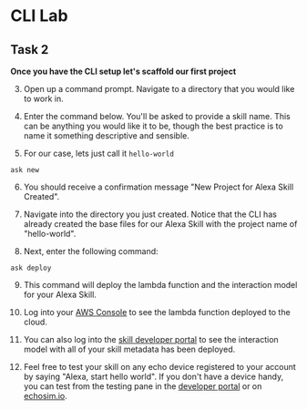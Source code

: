  # CLI Lab
## Task 2
  **Once you have the CLI setup let's scaffold our first project**

3. Open up a command prompt. Navigate to a directory that you would like to work in.

4. Enter the command below. You'll be asked to provide a skill name. This can be anything you would like it to be, though the best practice is to name it something descriptive and sensible.

5. For our case, lets just call it `hello-world`

  ```
ask new
  ```

6. You should receive a confirmation message "New Project for Alexa Skill Created".

7. Navigate into the directory you just created. Notice that the CLI has already created the base files for our Alexa Skill with the project name of "hello-world".

8. Next, enter the following command:

  ```
ask deploy
  ```

9. This command will deploy the lambda function and the interaction model for your Alexa Skill.

10. Log into your [AWS Console](https://aws.amazon.com/lambda/) to see the lambda function deployed to the cloud.

11. You can also log into the [skill developer portal](https://developer.amazon.com/alexa/console/ask) to see the interaction model with all of your skill metadata has been deployed.

12. Feel free to test your skill on any echo device registered to your account by saying "Alexa, start hello world". If you don't have a device handy, you can test from the testing pane in the [developer portal](https://developer.amazon.com/alexa/console/ask) or on [echosim.io](www.echosim.io).
